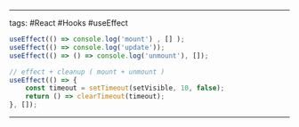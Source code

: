 ____

tags: #React #Hooks #useEffect 

```jsx
useEffect(() => console.log('mount') , [] );
useEffect(() => console.log('update'));
useEffect(() => () => console.log('unmount'), []);

// effect + cleanup ( mount + unmount )
useEffect(() => {
	const timeout = setTimeout(setVisible, 10, false);
	return () => clearTimeout(timeout);
}, []);
```

_____

